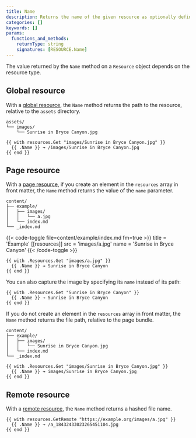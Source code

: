 ```yaml
---
title: Name
description: Returns the name of the given resource as optionally defined in front matter, falling back to its file path.
categories: []
keywords: []
params:
  functions_and_methods:
    returnType: string
    signatures: [RESOURCE.Name]
---
```


The value returned by the `Name` method on a `Resource` object depends on the resource type.

## Global resource

With a [global resource](g), the `Name` method returns the path to the resource, relative to the `assets` directory.

```text
assets/
└── images/
    └── Sunrise in Bryce Canyon.jpg
```

```go-html-template
{{ with resources.Get "images/Sunrise in Bryce Canyon.jpg" }}
  {{ .Name }} → /images/Sunrise in Bryce Canyon.jpg
{{ end }}
```

## Page resource

With a [page resource](g), if you create an element in the `resources` array in front matter, the `Name` method returns the value of the `name` parameter.

```text
content/
├── example/
│   ├── images/
│   │   └── a.jpg
│   └── index.md
└── _index.md
```

{{< code-toggle file=content/example/index.md fm=true >}}
title = 'Example'
[[resources]]
src = 'images/a.jpg'
name = 'Sunrise in Bryce Canyon'
{{< /code-toggle >}}

```go-html-template
{{ with .Resources.Get "images/a.jpg" }}
  {{ .Name }} → Sunrise in Bryce Canyon
{{ end }}
```

You can also capture the image by specifying its `name` instead of its path:

```go-html-template
{{ with .Resources.Get "Sunrise in Bryce Canyon" }}
  {{ .Name }} → Sunrise in Bryce Canyon
{{ end }}
```

If you do not create an element in the `resources` array in front matter, the `Name` method returns the file path, relative to the page bundle.

```text
content/
├── example/
│   ├── images/
│   │   └── Sunrise in Bryce Canyon.jpg
│   └── index.md
└── _index.md
```

```go-html-template
{{ with .Resources.Get "images/Sunrise in Bryce Canyon.jpg" }}
  {{ .Name }} → images/Sunrise in Bryce Canyon.jpg
{{ end }}
```

## Remote resource

With a [remote resource](g), the `Name` method returns a hashed file name.

```go-html-template
{{ with resources.GetRemote "https://example.org/images/a.jpg" }}
  {{ .Name }} → /a_18432433023265451104.jpg
{{ end }}
```
